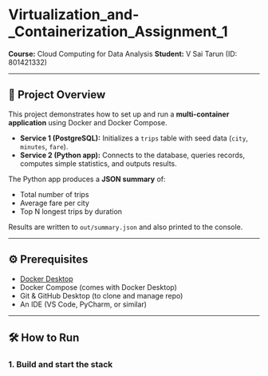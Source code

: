 # Virtualization_and-_Containerization_Assignment_1

 
**Course:** Cloud Computing for Data Analysis 
**Student:** V Sai Tarun (ID: 801421332)  

---

## 📌 Project Overview  
This project demonstrates how to set up and run a **multi-container application** using Docker and Docker Compose.  

- **Service 1 (PostgreSQL):** Initializes a `trips` table with seed data (`city`, `minutes`, `fare`).  
- **Service 2 (Python app):** Connects to the database, queries records, computes simple statistics, and outputs results.  

The Python app produces a **JSON summary** of:  
- Total number of trips  
- Average fare per city  
- Top N longest trips by duration  

Results are written to `out/summary.json` and also printed to the console.  

---

## ⚙️ Prerequisites  
- [Docker Desktop](https://www.docker.com/products/docker-desktop/)  
- Docker Compose (comes with Docker Desktop)  
- Git & GitHub Desktop (to clone and manage repo)  
- An IDE (VS Code, PyCharm, or similar)  

---

## 🛠️ How to Run  

### 1. Build and start the stack
